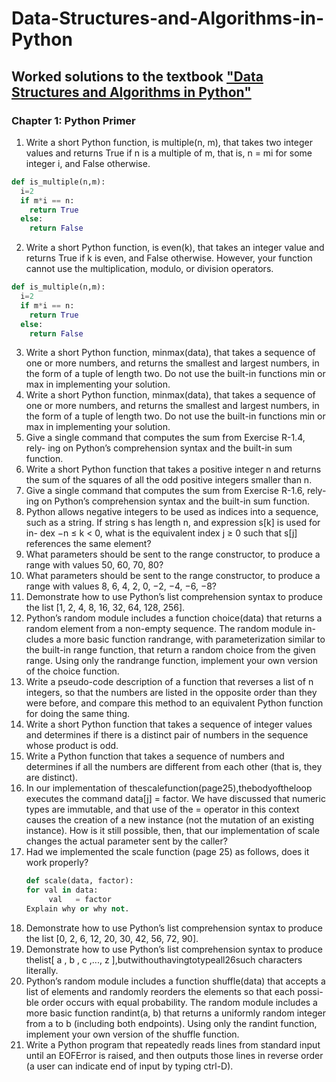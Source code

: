# Data-Structures-and-Algorithms-in-Python

## Worked solutions to the textbook ["Data Structures and Algorithms in Python"](https://www.wiley.com/en-us/Data+Structures+and+Algorithms+in+Python-p-9781118290279)

### Chapter 1: Python Primer

1. Write a short Python function, is multiple(n, m), that takes two integer values and returns True if n is a multiple of m, that is, n = mi for some integer i, and False otherwise.
```python 
def is_multiple(n,m):
  i=2
  if m*i == n:
    return True
  else:
    return False
```

2. Write a short Python function, is even(k), that takes an integer value and returns True if k is even, and False otherwise. However, your function cannot use the multiplication, modulo, or division operators.
```python 
def is_multiple(n,m):
  i=2
  if m*i == n:
    return True
  else:
    return False
```

3. Write a short Python function, minmax(data), that takes a sequence of one or more numbers, and returns the smallest and largest numbers, in the form of a tuple of length two. Do not use the built-in functions min or max in implementing your solution.
4.  Write a short Python function, minmax(data), that takes a sequence of one or more numbers, and returns the smallest and largest numbers, in the form of a tuple of length two. Do not use the built-in functions min or max in implementing your solution.
5.  Give a single command that computes the sum from Exercise R-1.4, rely- ing on Python’s comprehension syntax and the built-in sum function.
6.  Write a short Python function that takes a positive integer n and returns the sum of the squares of all the odd positive integers smaller than n.
7.  Give a single command that computes the sum from Exercise R-1.6, rely- ing on Python’s comprehension syntax and the built-in sum function.
8.  Python allows negative integers to be used as indices into a sequence, such as a string. If string s has length n, and expression s[k] is used for in- dex −n ≤ k < 0, what is the equivalent index j ≥ 0 such that s[j] references the same element?
9.  What parameters should be sent to the range constructor, to produce a range with values 50, 60, 70, 80?
10.  What parameters should be sent to the range constructor, to produce a range with values 8, 6, 4, 2, 0, −2, −4, −6, −8?
11.  Demonstrate how to use Python’s list comprehension syntax to produce the list [1, 2, 4, 8, 16, 32, 64, 128, 256].
12.  Python’s random module includes a function choice(data) that returns a random element from a non-empty sequence. The random module in- cludes a more basic function randrange, with parameterization similar to the built-in range function, that return a random choice from the given range. Using only the randrange function, implement your own version of the choice function.
13.  Write a pseudo-code description of a function that reverses a list of n integers, so that the numbers are listed in the opposite order than they were before, and compare this method to an equivalent Python function for doing the same thing.
14.  Write a short Python function that takes a sequence of integer values and determines if there is a distinct pair of numbers in the sequence whose product is odd.
15.  Write a Python function that takes a sequence of numbers and determines if all the numbers are different from each other (that is, they are distinct).
16.  In our implementation of thescalefunction(page25),thebodyoftheloop executes the command data[j]   = factor. We have discussed that numeric types are immutable, and that use of the   = operator in this context causes the creation of a new instance (not the mutation of an existing instance). How is it still possible, then, that our implementation of scale changes the actual parameter sent by the caller?
17.  Had we implemented the scale function (page 25) as follows, does it work properly?
      ``` python 
      def scale(data, factor):
      for val in data:
           val   = factor
     Explain why or why not.
     ```
19.  Demonstrate how to use Python’s list comprehension syntax to produce the list [0, 2, 6, 12, 20, 30, 42, 56, 72, 90].
20.  Demonstrate how to use Python’s list comprehension syntax to produce thelist[ a , b , c ,..., z ],butwithouthavingtotypeall26such characters literally.
21.  Python’s random module includes a function shuffle(data) that accepts a list of elements and randomly reorders the elements so that each possi- ble order occurs with equal probability. The random module includes a more basic function randint(a, b) that returns a uniformly random integer from a to b (including both endpoints). Using only the randint function, implement your own version of the shuffle function.
22.  Write a Python program that repeatedly reads lines from standard input until an EOFError is raised, and then outputs those lines in reverse order (a user can indicate end of input by typing ctrl-D).
